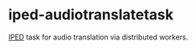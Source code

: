 # iped-audiotranslatetask

[IPED](https://github.com/sepinf-inc/IPED) task for audio translation via distributed workers.
